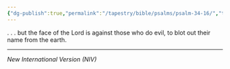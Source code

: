 ```yaml
---
{"dg-publish":true,"permalink":"/tapestry/bible/psalms/psalm-34-16/","title":"Psalm 34:16","hide":true,"tags":["bible-verse","bible-verse"],"dgHomeLink":true,"dgShowLocalGraph":true,"dgEnableSearch":true}
---
```


. . . but the face of the Lord is against those who do evil,
    to blot out their name from the earth.

---
*New International Version (NIV)*